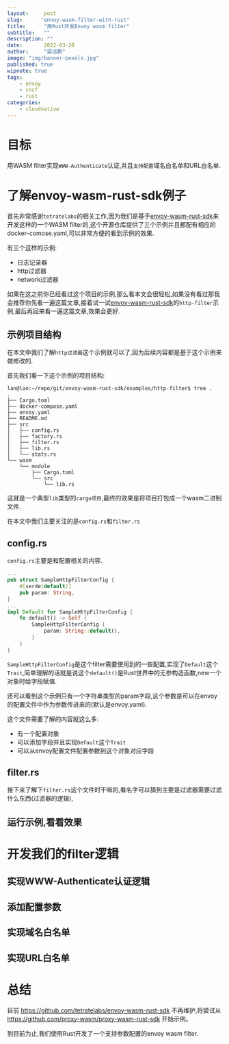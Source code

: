 ```yaml
---
layout:     post 
slug:      "ennoy-wasm-filter-with-rust"
title:      "用Rust开发Envoy wasm filter"
subtitle:   ""
description: ""
date:       2022-03-20
author:     "梁远鹏"
image: "img/banner-pexels.jpg"
published: true
wipnote: true
tags:
    - envoy 
    - cncf
    - rust
categories: 
    - cloudnative
---
```


# 

# 目标  

用WASM filter实现`WWW-Authenticate`认证,并且`支持配置`域名白名单和URL白名单.  

# 了解envoy-wasm-rust-sdk例子  

首先非常感谢`tetratelabs`的相关工作,因为我们是基于[envoy-wasm-rust-sdk](https://github.com/tetratelabs/envoy-wasm-rust-sdk)来开发这样的一个WASM filter的,这个开源仓库提供了三个示例并且都配有相应的docker-comose.yaml,可以非常方便的看到示例的效果.  

有三个这样的示例:

- 日志记录器
- http过滤器
- network过滤器   

如果在这之前你已经看过这个项目的示例,那么看本文会很轻松,如果没有看过那我会推荐你先看一遍这篇文章,接着试一试[envoy-wasm-rust-sdk](https://github.com/tetratelabs/envoy-wasm-rust-sdk)的`http-filter`示例,最后再回来看一遍这篇文章,效果会更好.

## 示例项目结构

在本文中我们了解`http过滤器`这个示例就可以了,因为后续内容都是基于这个示例来做修改的.  

首先我们看一下这个示例的项目结构:

```shell
lan@lan:~/repo/git/envoy-wasm-rust-sdk/examples/http-filter$ tree .
.
├── Cargo.toml
├── docker-compose.yaml
├── envoy.yaml
├── README.md
├── src
│   ├── config.rs
│   ├── factory.rs
│   ├── filter.rs
│   ├── lib.rs
│   └── stats.rs
└── wasm
    └── module
        ├── Cargo.toml
        └── src
            └── lib.rs
```

这就是一个典型`lib`类型的`cargo项目`,最终的效果是将项目打包成一个wasm二进制文件.  

在本文中我们主要关注的是`config.rs`和`filter.rs`

## config.rs

`config.rs`主要是和配置相关的内容.  

```rust
...
pub struct SampleHttpFilterConfig {
    #[serde(default)]
    pub param: String,
}
...
impl Default for SampleHttpFilterConfig {
    fn default() -> Self {
        SampleHttpFilterConfig {
            param: String::default(),
        }
    }
}
```

`SampleHttpFilterConfig`是这个filter需要使用到的一些配置,实现了`Default`这个`Trait`,简单理解的话就是说这个`default()`是Rust世界中的无参构造函数,new一个对象时给字段赋值. 

还可以看到这个示例只有一个字符串类型的param字段,这个参数是可以在envoy的配置文件中作为参数传进来的(默认是envoy.yaml).  

这个文件需要了解的内容就这么多:

- 有一个配置对象
- 可以添加字段并且实现`Default`这个`Trait`
- 可以从envoy配置文件配置参数到这个对象对应字段

## filter.rs

接下来了解下`filter.rs`这个文件时干嘛的,看名字可以猜到主要是过滤器需要过滤什么东西(过滤器的逻辑),

## 运行示例,看看效果  

# 开发我们的filter逻辑  

## 实现WWW-Authenticate认证逻辑

## 添加配置参数

## 实现域名白名单

## 实现URL白名单

# 总结

目前 https://github.com/tetratelabs/envoy-wasm-rust-sdk 不再维护,将尝试从 https://github.com/proxy-wasm/proxy-wasm-rust-sdk 开始示例。

到目前为止,我们使用Rust开发了一个支持参数配置的envoy wasm filter.
